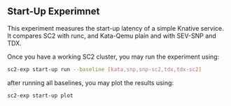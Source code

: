 ## Start-Up Experimnet

This experiment measures the start-up latency of a simple Knative service. It
compares SC2 with runc, and Kata-Qemu plain and with SEV-SNP and TDX.

Once you have a working SC2 cluster, you may run the experiment using:

```bash
sc2-exp start-up run --baseline [kata,snp,snp-sc2,tdx,tdx-sc2]
```

after running all baselines, you may plot the results using:

```bash
sc2-exp start-up plot
```
